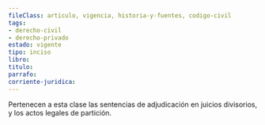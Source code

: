 ```yaml
---
fileClass: articulo, vigencia, historia-y-fuentes, codigo-civil
tags:
- derecho-civil
- derecho-privado
estado: vigente
tipo: inciso
libro:
titulo:
parrafo:
corriente-juridica:
---
```

Pertenecen a esta clase las sentencias de adjudicación en juicios divisorios, y los actos legales de partición.